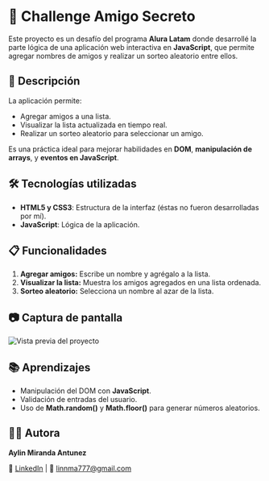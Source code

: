# 🎯 Challenge Amigo Secreto 

Este proyecto es un desafío del programa **Alura Latam** donde desarrollé la parte lógica de una aplicación web interactiva en **JavaScript**, que permite agregar nombres de amigos y realizar un sorteo aleatorio entre ellos.

## 📌 Descripción

La aplicación permite:

- Agregar amigos a una lista.
- Visualizar la lista actualizada en tiempo real.
- Realizar un sorteo aleatorio para seleccionar un amigo.

Es una práctica ideal para mejorar habilidades en **DOM**, **manipulación de arrays**, y **eventos en JavaScript**.

## 🛠️ Tecnologías utilizadas

- **HTML5 y CSS3**: Estructura de la interfaz (éstas no fueron desarrolladas por mí).
- **JavaScript**: Lógica de la aplicación.

## 📋 Funcionalidades

1. **Agregar amigos:** Escribe un nombre y agrégalo a la lista.
2. **Visualizar la lista:** Muestra los amigos agregados en una lista ordenada.
3. **Sorteo aleatorio:** Selecciona un nombre al azar de la lista.

## 📷 Captura de pantalla

![Vista previa del proyecto](https://via.placeholder.com/800x400?text=Sorteo+de+Amigos)

## 📚 Aprendizajes

- Manipulación del DOM con **JavaScript**.
- Validación de entradas del usuario.
- Uso de **Math.random()** y **Math.floor()** para generar números aleatorios.

## 🧑‍💻 Autora

**Aylin Miranda Antunez**

🔗 [LinkedIn]((https://www.linkedin.com/in/aylin-miranda-antunez/)) | 📧 linnma777@gmail.com

